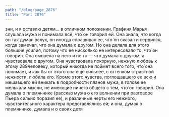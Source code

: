 ```yaml
---
path: "/blog/page_2876"
title: "Part 2876"
---
```


зни, и я оставлю детям... в отличном положении.
Графиня Марья слушала мужа и понимала всё, что̀ он говорил ей. Она знала, что когда он так думал вслух, он иногда спрашивал ее, что̀ он сказал и сердился, когда замечал, что она думала о другом. Но она делала для этого большие усилия, потому что ее нисколько не интересовало то, что̀ он говорил. Она сморела на него и не то — что думала о другом, а чувствовала о другом. Она чувствовала покорную, нежную любовь к этому 289человеку, который никогда не поймет всего того, что̀ она понимает, и как бы от этого она еще сильнее, с оттенком страстной нежности, любила его. Кроме этого чувства, поглощавшего ее всю и мешавшего ей вникать в подробности планов мужа, в голове ее мелькали мысли, не имеющие ничего общего с тем, что̀ он говорил. Она думала о племяннике (рассказ мужа о его волнении при разговоре Пьера сильно поразил ее), и различные черты его нежного, чувствительного характера представлялись ей; и она, думая о племяннике, думала и о своих детя
